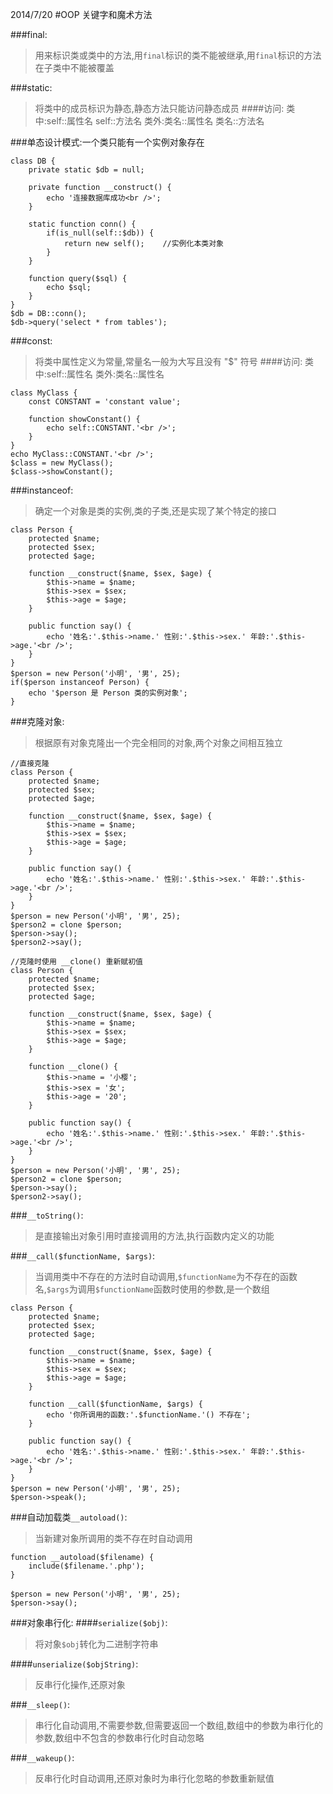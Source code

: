 2014/7/20
#OOP 关键字和魔术方法

###final: 
>用来标识类或类中的方法,用`final`标识的类不能被继承,用`final`标识的方法在子类中不能被覆盖

###static: 
>将类中的成员标识为静态,静态方法只能访问静态成员
####访问:
类中:self::属性名    self::方法名
类外:类名::属性名    类名::方法名


###单态设计模式:一个类只能有一个实例对象存在

    class DB {
    	private static $db = null;
    	
    	private function __construct() {
    		echo '连接数据库成功<br />';
    	}
    	
    	static function conn() {
    		if(is_null(self::$db)) {
    			return new self();    //实例化本类对象
    		}
    	}
    	
    	function query($sql) {
    		echo $sql;
    	}
    }
    $db = DB::conn();
    $db->query('select * from tables');
	
	
###const: 
>将类中属性定义为常量,常量名一般为大写且没有 "$" 符号
####访问:
类中:self::属性名
类外:类名::属性名

    class MyClass {
    	const CONSTANT = 'constant value';
    	
    	function showConstant() {
    		echo self::CONSTANT.'<br />';
    	}
    }
    echo MyClass::CONSTANT.'<br />';
    $class = new MyClass();
    $class->showConstant();
	
	
###instanceof: 
>确定一个对象是类的实例,类的子类,还是实现了某个特定的接口

    class Person {
    	protected $name;
    	protected $sex;
    	protected $age;
    	
    	function __construct($name, $sex, $age) {
    		$this->name = $name;
    		$this->sex = $sex;
    		$this->age = $age;
    	}
    	
    	public function say() {
    		echo '姓名:'.$this->name.' 性别:'.$this->sex.' 年龄:'.$this->age.'<br />';
    	}
    }
    $person = new Person('小明', '男', 25);
    if($person instanceof Person) {
    	echo '$person 是 Person 类的实例对象';
    }
	
	
###克隆对象:
>根据原有对象克隆出一个完全相同的对象,两个对象之间相互独立

    //直接克隆
    class Person {
    	protected $name;
    	protected $sex;
    	protected $age;
    	
    	function __construct($name, $sex, $age) {
    		$this->name = $name;
    		$this->sex = $sex;
    		$this->age = $age;
    	}
    	
    	public function say() {
    		echo '姓名:'.$this->name.' 性别:'.$this->sex.' 年龄:'.$this->age.'<br />';
    	}
    }
    $person = new Person('小明', '男', 25);
    $person2 = clone $person;
    $person->say();
    $person2->say();
        
    //克隆时使用 __clone() 重新赋初值
    class Person {
    	protected $name;
    	protected $sex;
    	protected $age;
    	
    	function __construct($name, $sex, $age) {
    		$this->name = $name;
    		$this->sex = $sex;
    		$this->age = $age;
    	}
    	
    	function __clone() {
    		$this->name = '小樱';
    		$this->sex = '女';
    		$this->age = '20';
    	}
    	
    	public function say() {
    		echo '姓名:'.$this->name.' 性别:'.$this->sex.' 年龄:'.$this->age.'<br />';
    	}
    }
    $person = new Person('小明', '男', 25);
    $person2 = clone $person;
    $person->say();
    $person2->say();
	
	
###`__toString()`: 
>是直接输出对象引用时直接调用的方法,执行函数内定义的功能


###`__call($functionName, $args)`: 
>当调用类中不存在的方法时自动调用,`$functionName`为不存在的函数名,`$args`为调用`$functionName`函数时使用的参数,是一个数组

    class Person {
    	protected $name;
    	protected $sex;
    	protected $age;
    	
    	function __construct($name, $sex, $age) {
    		$this->name = $name;
    		$this->sex = $sex;
    		$this->age = $age;
    	}
    	
    	function __call($functionName, $args) {
    		echo '你所调用的函数:'.$functionName.'() 不存在';
    	}
    	
    	public function say() {
    		echo '姓名:'.$this->name.' 性别:'.$this->sex.' 年龄:'.$this->age.'<br />';
    	}
    }
    $person = new Person('小明', '男', 25);
    $person->speak();
	
	
###自动加载类`__autoload()`: 
>当新建对象所调用的类不存在时自动调用

    function __autoload($filename) {
    	include($filename.'.php');
    }
        
    $person = new Person('小明', '男', 25);
    $person->say();

###对象串行化: 
####`serialize($obj)`: 
>将对象`$obj`转化为二进制字符串

####`unserialize($objString)`: 
>反串行化操作,还原对象

###`__sleep()`: 
>串行化自动调用,不需要参数,但需要返回一个数组,数组中的参数为串行化的参数,数组中不包含的参数串行化时自动忽略

###`__wakeup()`: 
>反串行化时自动调用,还原对象时为串行化忽略的参数重新赋值